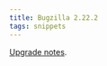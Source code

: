 ```yaml
---
title: Bugzilla 2.22.2
tags: snippets
---
```


[Upgrade notes](http://wincent.com/wiki/Bugzilla_2.22.1_to_2.22.2_upgrade_notes).
